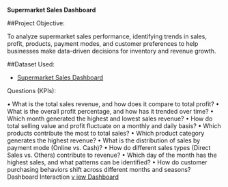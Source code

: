 **Supermarket Sales Dashboard**

##Project Objective:

To analyze supermarket sales performance, identifying trends in sales, profit, products, payment modes, and customer preferences to help businesses make data-driven decisions for inventory and revenue growth.

##Dataset Used:
- <a href = "https://github.com/AnjaliPrakashan/Data-Analysis-Supermarket-Dashboard/blob/main/Sales-Dashboard-practice-file.xlsx">Supermarket Sales Dashboard</a>

Questions (KPIs):

•  What is the total sales revenue, and how does it compare to total profit? 
•  What is the overall profit percentage, and how has it trended over time? 
•  Which month generated the highest and lowest sales revenue? 
•  How do total selling value and profit fluctuate on a monthly and daily basis? 
•  Which products contribute the most to total sales? 
•  Which product category generates the highest revenue? 
•  What is the distribution of sales by payment mode (Online vs. Cash)? 
•  How do different sales types (Direct Sales vs. Others) contribute to revenue? 
•  Which day of the month has the highest sales, and what patterns can be identified? 
•  How do customer purchasing behaviors shift across different months and seasons?
Dashboard Interaction <a href = ""> v iew Dashboard</a>
